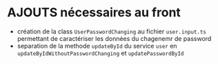 

# AJOUTS nécessaires au front

- création de la class ``UserPasswordChanging`` au fichier `user.input.ts` permettant de caractériser les données du
  chagenemr de password
- separation de la methode `updateById` du service `user` en `updateByIdWithoutPasswordChanging` et `updatePasswordById`